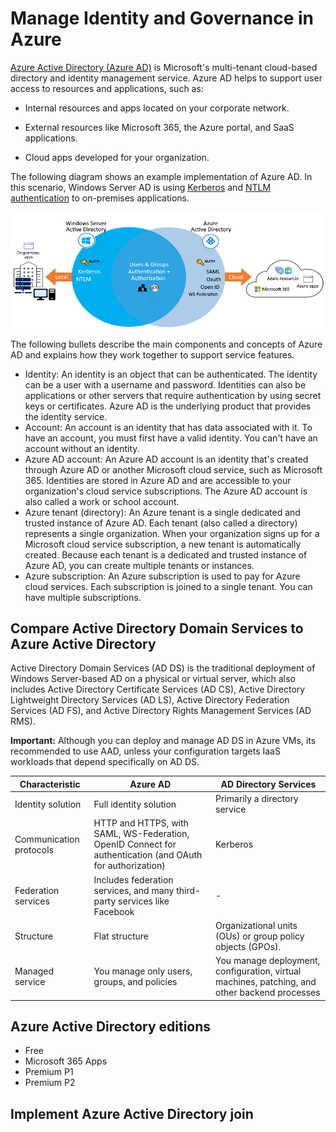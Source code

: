 # Manage Identity and Governance in Azure

[Azure Active Directory (Azure AD)](https://learn.microsoft.com/en-us/azure/active-directory/) is Microsoft's multi-tenant cloud-based directory and identity management service. Azure AD helps to support user access to resources and applications, such as:

- Internal resources and apps located on your corporate network.

- External resources like Microsoft 365, the Azure portal, and SaaS applications.

- Cloud apps developed for your organization.

The following diagram shows an example implementation of Azure AD. In this scenario, Windows Server AD is using [Kerberos](https://learn.microsoft.com/en-us/windows-server/security/kerberos/kerberos-authentication-overview) and [NTLM authentication](https://learn.microsoft.com/en-us/windows-server/security/kerberos/ntlm-overview) to on-premises applications.

![Diagram that shows Windows Server Active Directory using Kerberos and NTLM authentication to on-premises apps.](./img/azure-active-directory-a3b1df09.png)

The following bullets describe the main components and concepts of Azure AD and explains how they work together to support service features.

- Identity: An identity is an object that can be authenticated. The identity can be a user with a username and password. Identities can also be applications or other servers that require authentication by using secret keys or certificates. Azure AD is the underlying product that provides the identity service.
- Account: An account is an identity that has data associated with it. To have an account, you must first have a valid identity. You can't have an account without an identity.
- Azure AD account: An Azure AD account is an identity that's created through Azure AD or another Microsoft cloud service, such as Microsoft 365. Identities are stored in Azure AD and are accessible to your organization's cloud service subscriptions. The Azure AD account is also called a work or school account.
- Azure tenant (directory): An Azure tenant is a single dedicated and trusted instance of Azure AD. Each tenant (also called a directory) represents a single organization. When your organization signs up for a Microsoft cloud service subscription, a new tenant is automatically created. Because each tenant is a dedicated and trusted instance of Azure AD, you can create multiple tenants or instances.
- Azure subscription: An Azure subscription is used to pay for Azure cloud services. Each subscription is joined to a single tenant. You can have multiple subscriptions.

## Compare Active Directory Domain Services to Azure Active Directory

Active Directory Domain Services (AD DS) is the traditional deployment of Windows Server-based AD on a physical or virtual server, which also includes Active Directory Certificate Services (AD CS), Active Directory Lightweight Directory Services (AD LS), Active Directory Federation Services (AD FS), and Active Directory Rights Management Services (AD RMS).

**Important:** Although you can deploy and manage AD DS in Azure VMs, its recommended to use AAD, unless your configuration targets IaaS workloads that depend specifically on AD DS.

| Characteristic | Azure AD | AD Directory Services |
| --- | --- | --- |
| Identity solution | Full identity solution | Primarily a directory service |
| Communication protocols | HTTP and HTTPS, with SAML, WS-Federation, OpenID Connect for authentication (and OAuth for authorization) | Kerberos |
| Federation services | Includes federation services, and many third-party services like Facebook | - |
| Structure | Flat structure | Organizational units (OUs) or group policy objects (GPOs).| 
| Managed service | You manage only users, groups, and policies | You manage deployment, configuration, virtual machines, patching, and other backend processes

## Azure Active Directory editions

- Free
- Microsoft 365 Apps
- Premium P1
- Premium P2

## Implement Azure Active Directory join

